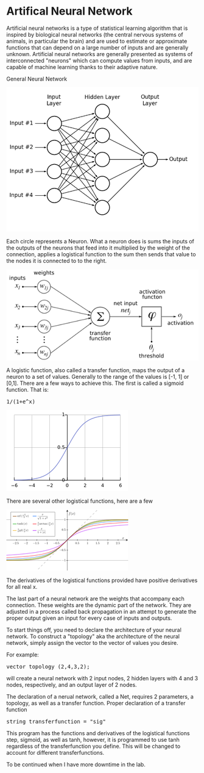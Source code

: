 Artifical Neural Network
=================

Artificial neural networks is a type of statistical learning algorithm that is inspired by biological neural networks (the central nervous systems of animals, in particular the brain) and are used to estimate or approximate functions that can depend on a large number of inputs and are generally unknown. Artificial neural networks are generally presented as systems of interconnected "neurons" which can compute values from inputs, and are capable of machine learning thanks to their adaptive nature.

General Neural Network

![](Images/image1.png)

Each circle represents a Neuron. What a neuron does is sums the inputs of the outputs of the neurons that feed into it multiplied by the weight of the connection, applies a logistical function  to the sum then sends that value to the nodes it is connected to to the right.

![](Images/image2.png)

A logistic function, also called a transfer function, maps the output of a neuron to a set of values. Generally to the range of the values is [-1, 1] or [0,1]. There are a few ways to achieve this. The first is called 
a sigmoid function. That is: 

<tt>
1/(1+e^x)
</tt>

![](Images/image3.png)

There are several other logistical functions, here are a few

![](Images/image4.png)

The derivatives of the logistical functions provided have positive derivatives for all real x. 

The last part of a neural network are the weights that accompany each connection. These weights are the dynamic part of the network. They are adjusted in a process called back propagation in an attempt to generate the proper output given an input for every case of inputs and outputs.

To start things off, you need to declare the architecture of your neural network. To construct a "topology" aka the architecture of the neural network, simply assign the vector<unsigned> to the vector of values you desire.

For example:

<tt>
  vector<unsigned> topology (2,4,3,2);
</tt>

will create a neural network with 2 input nodes, 2 hidden layers with 4 and 3 nodes, respectively, and an output layer of 2 nodes.

The declaration of a nerual network, called a Net, requires 2 parameters, a topology, as well as a transfer function. Proper declaration of a transfer function

<tt>
  string transferfunction = "sig"
</tt>

This program has the functions and derivatives of the logistical functions step, sigmoid, as well as tanh, however, it is programmed to use tanh regardless of the transferfunction you define. This will be changed to account for different transferfunctions.

To be continued when I have more downtime in the lab.
